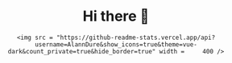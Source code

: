<h1 align="center">
  Hi there 👋
</h1>

<div align = "center">
    
    <img src = "https://github-readme-stats.vercel.app/api?username=AlannDure&show_icons=true&theme=vue-dark&count_private=true&hide_border=true" width =     400 />
 </div>

<!--
**AlannDure/AlannDure** is a ✨ _special_ ✨ repository because its `README.md` (this file) appears on your GitHub profile.

Here are some ideas to get you started:

- 🔭 I’m currently working on ...
- 🌱 I’m currently learning ...
- 👯 I’m looking to collaborate on ...
- 🤔 I’m looking for help with ...
- 💬 Ask me about ...
- 📫 How to reach me: ...
- 😄 Pronouns: ...
- ⚡ Fun fact: ...
-->
